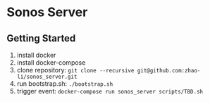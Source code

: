 # Sonos Server

Getting Started
---------------
1. install docker
2. install docker-compose
3. clone repository: `git clone --recursive git@github.com:zhao-li/sonos_server.git`
4. run bootstrap.sh: `./bootstrap.sh`
5. trigger event: `docker-compose run sonos_server scripts/TBD.sh`

